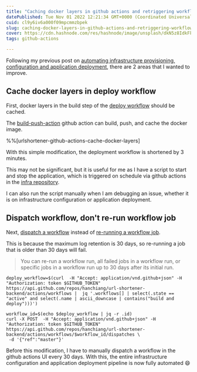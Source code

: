 ```yaml
---
title: "Caching docker layers in github actions and retriggering workflow"
datePublished: Tue Nov 01 2022 12:21:34 GMT+0000 (Coordinated Universal Time)
cuid: cl9y6iv6a000f09mpcmmzbpek
slug: caching-docker-layers-in-github-actions-and-retriggering-workflow
cover: https://cdn.hashnode.com/res/hashnode/image/unsplash/dkN5z8IdkFk/upload/v1667305074922/Tyobrsa9d.jpeg
tags: github-actions

---
```


Following my previous post on [automating infrastructure provisioning, configuration and application deployment](https://www.yaphc.com/automating-infrastructure-provisioning-configuration-and-application-deployment), there are 2 areas that I wanted to improve.

## Cache docker layers in deploy workflow

First, docker layers in the build step of the [deploy workflow](https://github.com/hanchiang/url-shortener-backend/blob/master/.github/workflows/deploy.yml) should be cached.

The [build-push-action](https://github.com/docker/build-push-action) github action can build, push, and cache the docker image.

%%[urlshortener-github-actions-cache-docker-layers] 

With this simple modification, the deployment workflow is shortened by 3 minutes.

This may not be significant, but it is useful for me as I have a script to start and stop the application, which is triggered on schedule via github actions in the [infra repository](https://github.com/hanchiang/url-shortener-infra/tree/master/.github/workflows).

I can also run the script manually when I am debugging an issue, whether it is on infrastructure configuration or application deployment.

## Dispatch workflow, don't re-run workflow job

Next, [dispatch a workflow](https://docs.github.com/en/rest/actions/workflows#create-a-workflow-dispatch-event) instead of [re-running a workflow job](https://docs.github.com/en/actions/managing-workflow-runs/re-running-workflows-and-jobs).

This is because the maximum log retention is 30 days, so re-running a job that is older than 30 days will fail.

> You can re-run a workflow run, all failed jobs in a workflow run, or specific jobs in a workflow run up to 30 days after its initial run.

```plaintext
deploy_workflow=$(curl  -H "Accept: application/vnd.github+json" -H "Authorization: token $GITHUB_TOKEN" https://api.github.com/repos/hanchiang/url-shortener-backend/actions/workflows |  jq '.workflows[] | select(.state == "active" and select(.name | ascii_downcase | contains("build and deploy")))')

workflow_id=$(echo $deploy_workflow | jq -r .id)
curl -X POST  -H "Accept: application/vnd.github+json" -H "Authorization: token $GITHUB_TOKEN" https://api.github.com/repos/hanchiang/url-shortener-backend/actions/workflows/$workflow_id/dispatches \
 -d '{"ref":"master"}'
```

Before this modification, I have to manually dispatch a workflow in the github actions UI every 30 days. With this, the entire infrastructure configuration and application deployment pipeline is now fully automated 😄